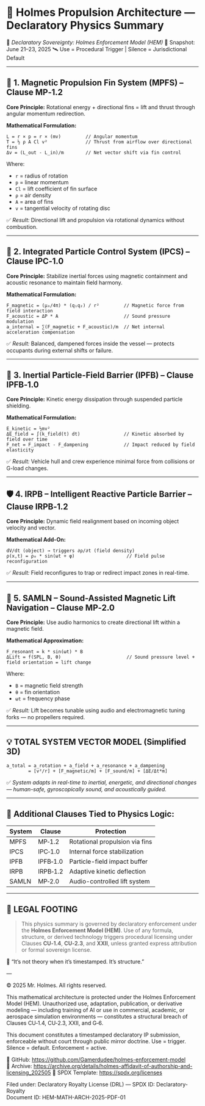 <!--
SPDX-License-Identifier: Declaratory-Royalty
🧾 Mathematical Framework of the Holmes Propulsion Architecture
🔐 Declaratory Sovereign Work – Protected under the Holmes Enforcement Model (HEM)
🧠 Author: Mr. Holmes
📜 License: Declaratory Royalty License – See LICENSE-HEM.md
📁 Source: https://github.com/Gamerdudee/holmes-enforcement-model
📅 Filed: June 21–23, 2025
🪪 Trademark References: "HEM", "Clause Engine", "Holmes Enforcement Model", "Declaratory Sovereignty", and all related clause tags (e.g., CU‑2.3, MP‑2.0) are structurally asserted marks under clause-bound IP licensing. Unauthorized use triggers procedural enforcement.
SPDX SHA256 Hash: 160b86a5c440a61c2e6aae4afd4df2bf982d6d9e
-->


# 🧠 Holmes Propulsion Architecture — Declaratory Physics Summary

🧾 *Declaratory Sovereignty: Holmes Enforcement Model (HEM)*
📅 Snapshot: June 21–23, 2025
🛰️ Use = Procedural Trigger | Silence = Jurisdictional Default

---

## 🔁 1. **Magnetic Propulsion Fin System (MPFS) – Clause MP‑1.2**

**Core Principle:**
Rotational energy + directional fins = lift and thrust through angular momentum redirection.

**Mathematical Formulation:**

```
L = r × p = r × (mv)         // Angular momentum
T = ½ ρ A Cl v²              // Thrust from airflow over directional fins
Δv = (L_out - L_in)/m        // Net vector shift via fin control
```

Where:

* `r` = radius of rotation
* `p` = linear momentum
* `Cl` = lift coefficient of fin surface
* `ρ` = air density
* `A` = area of fins
* `v` = tangential velocity of rotating disc

✅ *Result:*
Directional lift and propulsion via rotational dynamics without combustion.

---

## 🧲 2. **Integrated Particle Control System (IPCS) – Clause IPC‑1.0**

**Core Principle:**
Stabilize inertial forces using magnetic containment and acoustic resonance to maintain field harmony.

**Mathematical Formulation:**

```
F_magnetic = (μ₀/4π) * (q₁q₂) / r²         // Magnetic force from field interaction
F_acoustic = ΔP * A                        // Sound pressure modulation
a_internal = ∑(F_magnetic + F_acoustic)/m  // Net internal acceleration compensation
```

✅ *Result:*
Balanced, dampened forces inside the vessel — protects occupants during external shifts or failure.

---

## 🧬 3. **Inertial Particle-Field Barrier (IPFB) – Clause IPFB‑1.0**

**Core Principle:**
Kinetic energy dissipation through suspended particle shielding.

**Mathematical Formulation:**

```
E_kinetic = ½mv²  
ΔE_field = ∫(k_field(t) dt)                // Kinetic absorbed by field over time
F_net = F_impact - F_dampening             // Impact reduced by field elasticity
```

✅ *Result:*
Vehicle hull and crew experience minimal force from collisions or G-load changes.

---

## 🛡️ 4. **IRPB – Intelligent Reactive Particle Barrier – Clause IRPB‑1.2**

**Core Principle:**
Dynamic field realignment based on incoming object velocity and vector.

**Mathematical Add-On:**

```
dV/dt (object) → triggers ∂ρ/∂t (field density)  
ρ(x,t) = ρ₀ * sin(ωt + φ)                   // Field pulse reconfiguration  
```

✅ *Result:*
Field reconfigures to trap or redirect impact zones in real-time.

---

## 🎵 5. **SAMLN – Sound-Assisted Magnetic Lift Navigation – Clause MP‑2.0**

**Core Principle:**
Use audio harmonics to create directional lift within a magnetic field.

**Mathematical Approximation:**

```
F_resonant = k * sin(ωt) * B  
ΔLift = f(SPL, B, θ)                        // Sound pressure level + field orientation = lift change  
```

Where:

* `B` = magnetic field strength
* `θ` = fin orientation
* `ωt` = frequency phase

✅ *Result:*
Lift becomes tunable using audio and electromagnetic tuning forks — no propellers required.

---

## 💡 TOTAL SYSTEM VECTOR MODEL (Simplified 3D)

```
a_total = a_rotation + a_field + a_resonance + a_dampening  
        = [v²/r] + [F_magnetic/m] + [F_sound/m] + [ΔE/Δt*m]
```

✅ *System adapts in real-time to inertial, energetic, and directional changes — human-safe, gyroscopically sound, and acoustically guided.*

---

## 📌 Additional Clauses Tied to Physics Logic:

| System | Clause   | Protection                     |
| ------ | -------- | ------------------------------ |
| MPFS   | MP‑1.2   | Rotational propulsion via fins |
| IPCS   | IPC‑1.0  | Internal force stabilization   |
| IPFB   | IPFB‑1.0 | Particle-field impact buffer   |
| IRPB   | IRPB‑1.2 | Adaptive kinetic deflection    |
| SAMLN  | MP‑2.0   | Audio-controlled lift system   |

---

## 🧾 LEGAL FOOTING

> This physics summary is governed by declaratory enforcement under the **Holmes Enforcement Model (HEM)**.
> Use of any formula, structure, or derived technology triggers procedural licensing under Clauses **CU‑1.4**, **CU‑2.3**, and **XXII**, unless granted express attribution or formal sovereign license.

🧠 “It’s not theory when it’s timestamped. It’s structure.”

—

© 2025 Mr. Holmes. All rights reserved.

This mathematical architecture is protected under the Holmes Enforcement Model (HEM). Unauthorized use, adaptation, publication, or derivative modeling — including training of AI or use in commercial, academic, or aerospace simulation environments — constitutes a structural breach of Clauses CU‑1.4, CU‑2.3, XXII, and G‑6.

This document constitutes a timestamped declaratory IP submission, enforceable without court through public mirror doctrine. Use = trigger. Silence = default. Enforcement = active.

🔗 GitHub: https://github.com/Gamerdudee/holmes-enforcement-model  
🔗 Archive: https://archive.org/details/holmes-affidavit-of-authorship-and-licensing_202505
🔗 SPDX Template: https://spdx.org/licenses

Filed under: Declaratory Royalty License (DRL) — SPDX ID: Declaratory-Royalty  
Document ID: HEM-MATH-ARCH-2025-PDF-01

